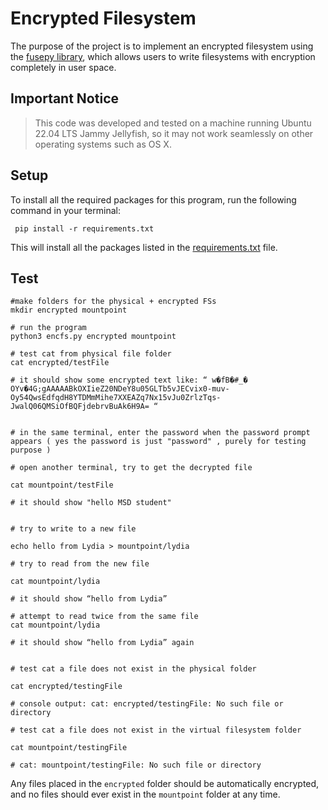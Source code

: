 # Encrypted Filesystem

The purpose of the project is to implement an encrypted filesystem using the [fusepy library](https://github.com/fusepy/fusepy), which allows users to write filesystems with encryption completely in user space. 

## Important Notice

> This code was developed and tested on a machine running Ubuntu 22.04 LTS Jammy Jellyfish, so it may not work seamlessly on other operating systems such as OS X.

## Setup

To install all the required packages for this program, run the following command in your terminal:

```shell
 pip install -r requirements.txt
```

This will install all the packages listed in the [requirements.txt](requirements.txt) file.

## Test

```shell
#make folders for the physical + encrypted FSs
mkdir encrypted mountpoint 

# run the program
python3 encfs.py encrypted mountpoint 

# test cat from physical file folder
cat encrypted/testFile

# it should show some encrypted text like: “ w�fB�#_� OYv�4G;gAAAAABkOXIieZ20NDeY8u05GLTb5vJECvix0-muv-Oy54QwsEdfqdH8YTDMmMihe7XXEAZq7Nx15vJu0ZrlzTqs-JwalQ06QMSiOfBQFjdebrvBuAk6H9A= “


# in the same terminal, enter the password when the password prompt appears ( yes the password is just "password" , purely for testing purpose )

# open another terminal, try to get the decrypted file

cat mountpoint/testFile 

# it should show "hello MSD student"


# try to write to a new file

echo hello from Lydia > mountpoint/lydia 

# try to read from the new file

cat mountpoint/lydia

# it should show “hello from Lydia”

# attempt to read twice from the same file
cat mountpoint/lydia

# it should show “hello from Lydia” again


# test cat a file does not exist in the physical folder

cat encrypted/testingFile

# console output: cat: encrypted/testingFile: No such file or directory

# test cat a file does not exist in the virtual filesystem folder

cat mountpoint/testingFile

# cat: mountpoint/testingFile: No such file or directory

```

Any files placed in the `encrypted` folder should be automatically encrypted, and no files should ever exist in the `mountpoint` folder at any time.




